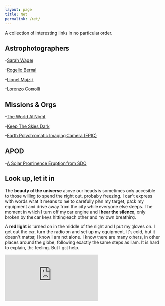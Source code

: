```yaml
---
layout: page
title: Net 
permalink: /net/
---
```

A collection of interesting links in no particular order. 

## Astrophotographers
-[Sarah Wager](https://www.swagastro.com)

-[Rogelio Bernal](http://www.deepskycolors.com)

-[Lionel Majzik](https://www.lionelmajzik.com)

-[Lorenzo Comolli](http://www.astrosurf.com/comolli/index2.htm)

## Missions & Orgs
-[The World At Night](http://twanight.org)

-[Keep The Skies Dark](http://www.darksky.org)

-[Earth Polychromatic Imaging Camera (EPIC)](https://epic.gsfc.nasa.gov)

## APOD
-[A Solar Prominence Eruption from SDO](https://apod.nasa.gov/apod/ap190526.html)

## Look up, let it in
The <span class="bw">**beauty of the universe**</span> above our heads is sometimes only accesible to those willing to spend the night out, probably freezing. I can't express with words what it means to me to carefully plan my target, pack my equipment and drive away from the city while everyone else sleeps. The moment in which I turn off my car engine and <span class="bw">**I hear the silence**</span>, only broken by the car keys hitting each other and my own breathing. 

A <span class="bw">**red light**</span> is turned on in the middle of the night and I put my gloves on. I get out the car, turn the radio on and set up my equipment. It's cold, but it doesn't matter, I know I am not alone. I know there are many others, in other places around the globe, following exactly the same steps as I am. It is hard to explain, <span class="bw">the feeling</span>. But I got help. 

<div class="container">
<iframe class="responsive-iframe" src="https://www.youtube.com/embed/k0Hxing7-V0" frameborder="0" allow="accelerometer; autoplay; encrypted-media; gyroscope; picture-in-picture" allowfullscreen></iframe>
</div>
